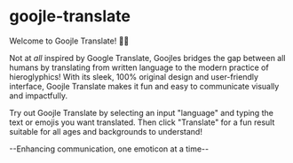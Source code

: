 # goojle-translate

Welcome to Goojle Translate! 🥰🎊 

Not at _all_ inspired by Google Translate, Goojles bridges the gap between all humans by translating from written language to the modern practice of hieroglyphics! With its sleek, 100% original design and user-friendly interface, Goojle Translate makes it fun and easy to communicate visually and impactfully.

Try out Goojle Translate by selecting an input "language" and typing the text or emojis you want translated. Then click "Translate" for a fun result suitable for all ages and backgrounds to understand! 

--Enhancing communication, one emoticon at a time--
